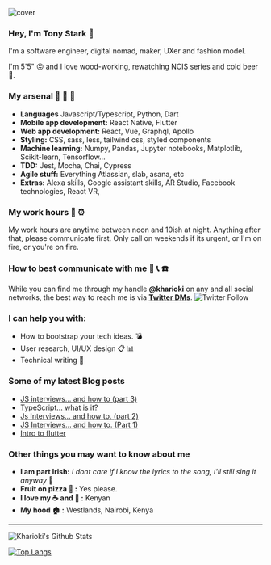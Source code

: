 ![cover](https://user-images.githubusercontent.com/22290070/88123355-6a4a1780-cbd3-11ea-8a17-bf4a984cd1c6.jpeg)

### Hey, I'm Tony Stark :speech_balloon: 
I'm a software engineer, digital nomad, maker, UXer and fashion model. 

I'm 5'5" :stuck_out_tongue: and I love wood-working, rewatching NCIS series and cold beer :beer:.

### My arsenal :wrench: :hammer: :nut_and_bolt:
* **Languages** Javascript/Typescript, Python, Dart 
* **Mobile app development:** React Native, Flutter
* **Web app development:** React, Vue, Graphql, Apollo 
* **Styling:** CSS, sass, less, tailwind css, styled components
* **Machine learning:** Numpy, Pandas, Jupyter notebooks, Matplotlib, Scikit-learn, Tensorflow...
* **TDD:** Jest, Mocha, Chai, Cypress
* **Agile stuff:** Everything Atlassian, slab, asana, etc
* **Extras:** Alexa skills,  Google assistant skills, AR Studio, Facebook technologies, React VR, 

### My work hours :calendar: :alarm_clock:
My work hours are anytime between noon and 10ish at night. Anything after that, please communicate first. Only call on weekends if its urgent, or I'm on fire, or you're on fire.

### How to best communicate with me :satellite: :telephone_receiver: :phone:
While you can find me through my handle **@kharioki** on any and all social networks, the best way to reach me is via [**Twitter DMs**](https://twitter.com/kharioki).
![Twitter Follow](https://img.shields.io/twitter/follow/kharioki?color=1DA1F2&logo=Twitter&style=for-the-badge)

### I can help you with:
* How to bootstrap your tech ideas. :bomb:
* User research, UI/UX design :clipboard: :bar_chart:
* Technical writing :memo:

### Some of my latest Blog posts
<!-- BLOG-POST-LIST:START -->
- [JS interviews... and how to (part 3)](https://dev.to/kharioki/js-interviews-and-how-to-part-3-4ll8)
- [TypeScript... what is it?](https://dev.to/kharioki/typescript-what-is-it-1deh)
- [Js Interviews... and how to. (part 2)](https://dev.to/kharioki/js-interviews-and-how-to-part-2-pal)
- [JS Interviews... and how to. (Part 1)](https://dev.to/kharioki/js-interviews-and-how-to-part-1-4gjd)
- [Intro to flutter](https://dev.to/kharioki/intro-to-flutter-3ajb)
<!-- BLOG-POST-LIST:END -->

### Other things you may want to know about me
* **I am part Irish:** *I dont care if I know the lyrics to the song, I'll still sing it anyway* :microphone:
* **Fruit on pizza :pizza: :** Yes please. 
* **I love my :coffee: and :tea: :** Kenyan
* **My hood :house: :** Westlands, Nairobi, Kenya

___

<img align="left" alt="Kharioki's Github Stats" src="https://github-readme-stats.kharioki.vercel.app//api?username=kharioki&show_icons=true&hide_border=true&theme=vue" />

<br />


[![Top Langs](https://github-readme-stats.vercel.app/api/top-langs/?username=kharioki&layout=compact)](https://github.com/kharioki/github-readme-stats)

